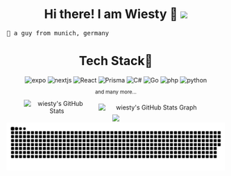 <h1 align="center">
Hi there! I am Wiesty 🔺
	<a href="https://github.com/Wiesty" target="_self">
		<img src="https://media.giphy.com/media/hvRJCLFzcasrR4ia7z/giphy.gif" width="30">
	</a>
</h1>

<pre>
🥨 a guy from munich, germany
</pre>

<div align="center">
<h1>Tech Stack🔺</h1>
  <img alt="expo" src="https://img.shields.io/badge/Expo-000020?logo=expo&logoColor=fff&style=for-the-badge"/>
  <img alt="nextjs" src="https://img.shields.io/badge/Next.js-000?logo=nextdotjs&logoColor=fff&style=for-the-badge"/>
  <img alt="React" src="https://img.shields.io/badge/react-%2320232a.svg?style=for-the-badge&logo=react&logoColor=%2361DAFB"/>
  <img alt="Prisma" src="https://img.shields.io/badge/Prisma-3982CE?style=for-the-badge&logo=Prisma&logoColor=white"/>
  <img alt="C#" src="https://img.shields.io/badge/c%23-%23239120.svg?style=for-the-badge&logo=csharp&logoColor=white"/>
  <img alt="Go" src="https://img.shields.io/badge/go-%2300ADD8.svg?style=for-the-badge&logo=go&logoColor=white"/>
  <img alt="php" src="https://img.shields.io/badge/PHP-777BB4?style=for-the-badge&logo=php&logoColor=white"/>
  <img alt="python" src="https://img.shields.io/badge/Python-14354C?style=for-the-badge&logo=python&logoColor=white"/>
<br />
<small><p align="center">and many more...</p></small>
</div>

<div align="center">
    <div style="display: flex; justify-content: center; align-items: center; gap: 20px; flex-wrap: wrap;">
        <img style="width: 30%;" alt="wiesty's GitHub Stats" src="https://github-readme-stats.vercel.app/api/top-langs?username=wiesty&langs_count=10&show_icons=true&locale=en&layout=compact&title_color=fff&icon_color=d0443b&text_color=a1abc4&bg_color=0e1117&hide_border=true" />
        <img style="width: 50%;" alt="wiesty's GitHub Stats Graph" src="https://github-profile-summary-cards.vercel.app/api/cards/profile-details?username=wiesty&theme=github_dark&hide_border=true" />
    </div>
</div>


<div align="center">
 <img src="https://views.whatilearened.today/views/github/wiesty/wiesty.svg?cache=remove"/>
</div>

<div align="center">
<picture>
  <source media="(prefers-color-scheme: dark)" srcset="https://raw.githubusercontent.com/wiesty/wiesty/output/github-snake-dark.svg" />
  <source media="(prefers-color-scheme: light)" srcset="https://raw.githubusercontent.com/wiesty/wiesty/output/github-snake.svg" />
  <img alt="github-snake" src="https://raw.githubusercontent.com/wiesty/wiesty/output/github-snake.svg" />
</picture>
</div>
